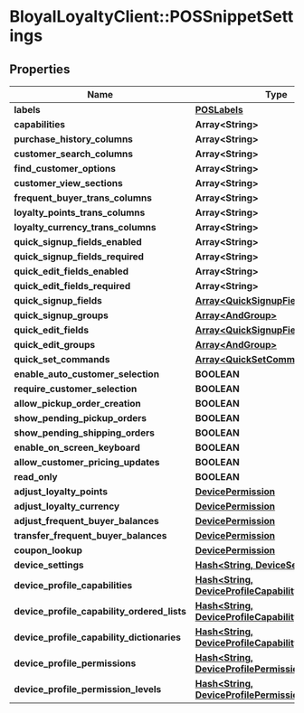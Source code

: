 # BloyalLoyaltyClient::POSSnippetSettings

## Properties
Name | Type | Description | Notes
------------ | ------------- | ------------- | -------------
**labels** | [**POSLabels**](POSLabels.md) |  | [optional] 
**capabilities** | **Array&lt;String&gt;** |  | [optional] 
**purchase_history_columns** | **Array&lt;String&gt;** |  | [optional] 
**customer_search_columns** | **Array&lt;String&gt;** |  | [optional] 
**find_customer_options** | **Array&lt;String&gt;** |  | [optional] 
**customer_view_sections** | **Array&lt;String&gt;** |  | [optional] 
**frequent_buyer_trans_columns** | **Array&lt;String&gt;** |  | [optional] 
**loyalty_points_trans_columns** | **Array&lt;String&gt;** |  | [optional] 
**loyalty_currency_trans_columns** | **Array&lt;String&gt;** |  | [optional] 
**quick_signup_fields_enabled** | **Array&lt;String&gt;** |  | [optional] 
**quick_signup_fields_required** | **Array&lt;String&gt;** |  | [optional] 
**quick_edit_fields_enabled** | **Array&lt;String&gt;** |  | [optional] 
**quick_edit_fields_required** | **Array&lt;String&gt;** |  | [optional] 
**quick_signup_fields** | [**Array&lt;QuickSignupField&gt;**](QuickSignupField.md) |  | [optional] 
**quick_signup_groups** | [**Array&lt;AndGroup&gt;**](AndGroup.md) |  | [optional] 
**quick_edit_fields** | [**Array&lt;QuickSignupField&gt;**](QuickSignupField.md) |  | [optional] 
**quick_edit_groups** | [**Array&lt;AndGroup&gt;**](AndGroup.md) |  | [optional] 
**quick_set_commands** | [**Array&lt;QuickSetCommand&gt;**](QuickSetCommand.md) |  | [optional] 
**enable_auto_customer_selection** | **BOOLEAN** |  | [optional] 
**require_customer_selection** | **BOOLEAN** |  | [optional] 
**allow_pickup_order_creation** | **BOOLEAN** |  | [optional] 
**show_pending_pickup_orders** | **BOOLEAN** |  | [optional] 
**show_pending_shipping_orders** | **BOOLEAN** |  | [optional] 
**enable_on_screen_keyboard** | **BOOLEAN** |  | [optional] 
**allow_customer_pricing_updates** | **BOOLEAN** |  | [optional] 
**read_only** | **BOOLEAN** |  | [optional] 
**adjust_loyalty_points** | [**DevicePermission**](DevicePermission.md) |  | [optional] 
**adjust_loyalty_currency** | [**DevicePermission**](DevicePermission.md) |  | [optional] 
**adjust_frequent_buyer_balances** | [**DevicePermission**](DevicePermission.md) |  | [optional] 
**transfer_frequent_buyer_balances** | [**DevicePermission**](DevicePermission.md) |  | [optional] 
**coupon_lookup** | [**DevicePermission**](DevicePermission.md) |  | [optional] 
**device_settings** | [**Hash&lt;String, DeviceSetting&gt;**](DeviceSetting.md) |  | [optional] 
**device_profile_capabilities** | [**Hash&lt;String, DeviceProfileCapability&gt;**](DeviceProfileCapability.md) |  | [optional] 
**device_profile_capability_ordered_lists** | [**Hash&lt;String, DeviceProfileCapabilityOrderedList&gt;**](DeviceProfileCapabilityOrderedList.md) |  | [optional] 
**device_profile_capability_dictionaries** | [**Hash&lt;String, DeviceProfileCapabilityDictionary&gt;**](DeviceProfileCapabilityDictionary.md) |  | [optional] 
**device_profile_permissions** | [**Hash&lt;String, DeviceProfilePermission&gt;**](DeviceProfilePermission.md) |  | [optional] 
**device_profile_permission_levels** | [**Hash&lt;String, DeviceProfilePermissionLevel&gt;**](DeviceProfilePermissionLevel.md) |  | [optional] 

